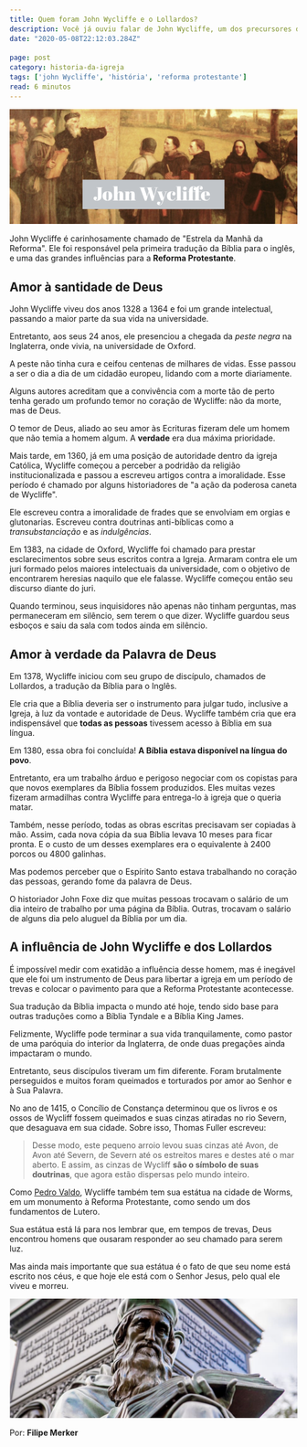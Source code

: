 ```yaml
---
title: Quem foram John Wycliffe e o Lollardos?
description: Você já ouviu falar de John Wycliffe, um dos precursores da Reforma Protestante? Clique e conheça sua história.
date: "2020-05-08T22:12:03.284Z"

page: post
category: historia-da-igreja
tags: ['john Wycliffe', 'história', 'reforma protestante']
read: 6 minutos
---
```


![Pintura de John Wycliffe pregando](./john-wycliffe.png)

John Wycliffe é carinhosamente chamado de "Estrela da Manhã da Reforma". Ele foi responsável pela primeira tradução da Bíblia para o inglês, e uma das grandes influências para a **Reforma Protestante**.

## Amor à santidade de Deus

John Wycliffe viveu dos anos 1328 a 1364 e foi um grande intelectual, passando a maior parte da sua vida na universidade.

Entretanto, aos seus 24 anos, ele presenciou a chegada da *peste negra* na Inglaterra, onde vivia, na universidade de Oxford.

A peste não tinha cura e ceifou centenas de milhares de vidas. Esse passou a ser o dia a dia de um cidadão europeu, lidando com a morte diariamente.

Alguns autores acreditam que a convivência com a morte tão de perto tenha gerado um profundo temor no coração de Wycliffe: não da morte, mas de Deus.

O temor de Deus, aliado ao seu amor às Ecrituras fizeram dele um homem que não temia a homem algum. A **verdade** era dua máxima prioridade.

Mais tarde, em 1360, já em uma posição de autoridade dentro da igreja Católica, Wycliffe começou a perceber a podridão da religião institucionalizada e passou a escreveu artigos contra a imoralidade. Esse período é chamado por alguns historiadores de "a ação da poderosa caneta de Wycliffe".

Ele escreveu contra a imoralidade de frades que se envolviam em orgias e glutonarias. Escreveu contra doutrinas anti-bíblicas como a *transubstanciação* e as *indulgências*.

Em 1383, na cidade de Oxford, Wycliffe foi chamado para prestar esclarecimentos sobre seus escritos contra a Igreja. Armaram contra ele um juri formado pelos maiores intelectuais da universidade, com o objetivo de encontrarem heresias naquilo que ele falasse. Wycliffe começou então seu discurso diante do juri.

Quando terminou, seus inquisidores não apenas não tinham perguntas, mas permaneceram em silêncio, sem terem o que dizer. Wycliffe guardou seus esboços e saiu da sala com todos ainda em silêncio.

## Amor à verdade da Palavra de Deus

Em 1378, Wycliffe iniciou com seu grupo de discípulo, chamados de Lollardos, a tradução da Bíblia para o Inglês.

Ele cria que a Bíblia deveria ser o instrumento para julgar tudo, inclusive a Igreja, à luz da vontade e autoridade de Deus. Wycliffe também cria que era indispensável que **todas as pessoas** tivessem acesso à Bíblia em sua língua.

Em 1380, essa obra foi concluída! **A Bíblia estava disponível na língua do povo**.

Entretanto, era um trabalho árduo e perigoso negociar com os copistas para que novos exemplares da Bíblia fossem produzidos. Eles muitas vezes fizeram armadilhas contra Wycliffe para entrega-lo à igreja que o queria matar.

Também, nesse período, todas as obras escritas precisavam ser copiadas à mão. Assim, cada nova cópia da sua Bíblia levava 10 meses para ficar pronta. E o custo de um desses exemplares era o equivalente à 2400 porcos ou 4800 galinhas.

Mas podemos perceber que o Espírito Santo estava trabalhando no coração das pessoas, gerando fome da palavra de Deus.

O historiador John Foxe diz que muitas pessoas trocavam o salário de um dia inteiro de trabalho por uma página da Bíblia. Outras, trocavam o salário de alguns dia pelo aluguel da Bíblia por um dia.

## A influência de John Wycliffe e dos Lollardos

É impossível medir com exatidão a influência desse homem, mas é inegável que ele foi um instrumento de Deus para libertar a igreja em um período de trevas e colocar o pavimento para que a Reforma Protestante acontecesse. 

Sua tradução da Bíblia impacta o mundo até hoje, tendo sido base para outras traduções como a Bíblia Tyndale e a Bíblia King James.

Felizmente, Wycliffe pode terminar a sua vida tranquilamente, como pastor de uma paróquia do interior da Inglaterra, de onde duas pregações ainda impactaram o mundo.

Entretanto, seus discípulos tiveram um fim diferente. Foram brutalmente perseguidos e muitos foram queimados e torturados por amor ao Senhor e à Sua Palavra.

No ano de 1415, o Concílio de Constança determinou que os livros e os ossos de Wycliff fossem queimados e suas cinzas atiradas no rio Severn, que desaguava em sua cidade. Sobre isso, Thomas Fuller escreveu:

> Desse modo, este pequeno arroio levou suas cinzas até Avon, de Avon até Severn, de Severn até os estreitos mares e destes até o mar aberto. E assim, as cinzas de Wycliff **são o símbolo de suas doutrinas**, que agora estão dispersas pelo mundo inteiro.

Como [Pedro Valdo](/historia-da-igreja/quem-foram-pedro-valdo-e-os-valdenses/), Wycliffe também tem sua estátua na cidade de Worms, em um monumento à Reforma Protestante, como sendo um dos fundamentos de Lutero.

Sua estátua está lá para nos lembrar que, em tempos de trevas, Deus encontrou homens que ousaram responder ao seu chamado para serem luz.

Mas ainda mais importante que sua estátua é o fato de que seu nome está escrito nos céus, e que hoje ele está com o Senhor Jesus, pelo qual ele viveu e morreu.

![Estátua de John Wycliffe](./john-wycliffe-estatua.png)

Por: **Filipe Merker**

